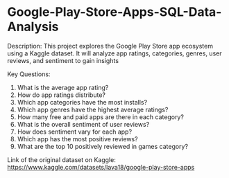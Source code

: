 # Google-Play-Store-Apps-SQL-Data-Analysis

Description:
This project explores the Google Play Store app ecosystem using a Kaggle dataset. It will analyze app ratings, categories, genres, user reviews, and sentiment to gain insights

Key Questions:
1. What is the average app rating?
2. How do app ratings distribute?
3. Which app categories have the most installs?
4. Which app genres have the highest average ratings?
5. How many free and paid apps are there in each category?
6. What is the overall sentiment of user reviews?
7. How does sentiment vary for each app?
8. Which app has the most positive reviews?
9. What are the top 10 positively reviewed in games category?

Link of the original dataset on Kaggle: https://www.kaggle.com/datasets/lava18/google-play-store-apps
